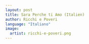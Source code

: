 ```yaml
---
layout: post
title: Sara Perche ti Amo (Italien)
author: Ricchi e Poveri
language: "Italiano"
image:
  artist: ricchi-e-poveri.png
---
```

